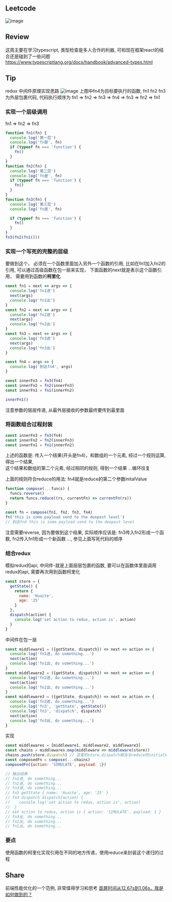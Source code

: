 ## Leetcode
![image](https://note.youdao.com/yws/res/8760/9DBF832BFAAD4808BF2410EE7F54902A)

## Review
这周主要在学习typescript, 类型检查是多人合作的利器, 可和现在框架react的结合还是碰到了一些问题
https://www.typescriptlang.org/docs/handbook/advanced-types.html

## Tip
redux 中间件原理实现思路
![image](https://note.youdao.com/src/AB0880FC8686424F9613EC8262F7A766)
上图中fn4为目标要执行的函数, fn1 fn2 fn3为外层包裹代码, 代码执行顺序为
fn1 => fn2 => fn3 => fn4 => fn3 => fn2 => fn1

### 实现一个层级调用
fn1 => fn2 => fn3
```javascript
function fn1(fn) {
  console.log('第一层')
  console.log('fn是', fn)
  if (typeof fn === 'function') {
    fn()
  }
}
function fn2(fn) {
  console.log('第二层')
  console.log('fn是', fn)
  if (typeof fn === 'function') {
    fn()
  }
}
function fn3(fn) {
  console.log('第三层')
  console.log('fn是', fn)

  if (typeof fn === 'function') {
    fn()
  }
}
fn3(fn2(fn1()))
```

### 实现一个写死的完整的层级
要做到这个， 必须在一个函数里面加入另外一个函数的引用, 比如在fn1加入fn2的引用, 可以通过高级函数在包一层来实现， 下面函数的next就是表示这个函数引用， 需要用到函数的**柯里化**
```javascript
const fn1 = next => args => {
  console.log('fn1进')
  next(args)
  console.log('fn1出')
}
const fn2 = next => args => {
  console.log('fn2进')
  next(args)
  console.log('fn2出')
}
const fn3 = next => args => {
  console.log('fn3进')
  next(args)
  console.log('fn3出')
}

const fn4 = args => {
  console.log('到达fn4', args)
} 

const innerFn3 = fn3(fn4)
const innerFn2 = fn2(innerFn3)
const innerFn1 = fn1(innerFn2)

innerFn1()
```
注意参数的层层传递, 从最外层接收的参数最终要传到最里面
### 将函数组合过程封装
```javascript
const innerFn3 = fn3(fn4)
const innerFn2 = fn2(innerFn3)
const innerFn1 = fn1(innerFn2)
```
上述的函数是: 
传入一个结果(开头是fn4)，和数组的一个元素, 经过一个规则运算,得出一个结果,<br/> 这个结果和数组的第二个元素, 经过相同的规则, 得到一个结果
...循环往复

上面的规则符合reduce的用法: fn4就是reduce的第二个参数initalValue
```javascript
function compose(...funcs) {
  funcs.reverse()
  return funcs.reduce((rs, currentFn) => currentFn(rs))
}

const fn = compose(fn1, fn2, fn3, fn4)
fn('this is some payload send to the deepest level')
// 到达fn4 this is some payload send to the deepest level
```
注意需要reverse, 因为要做到这个结果, 实际顺序应该是: fn3传入fn2形成一个函数, fn2传入fn1形成一个新函数 ..., 参见上面写死代码的顺序

### 结合redux
模拟redux的api, 中间件-就是上面层层包裹的函数, 要可以在函数体里面调用redux的api, 需要再次用到函数柯里化
```javascript
const store = {
  getState() {
    return {
      name: 'Huaite',
      age: '25'
    }
  },
  dispatch(action) {
    console.log('set action to redux, action is', action)
  }
}
```

中间件在包一层
```javascript
const middleware1 = ({getState, dispatch}) => next => action => {
  console.log('fn1进, do something...')
  next(action)
  console.log('fn1出, do something...')
}
const middleware2 = ({getState, dispatch}) => next => action => {
  console.log('fn2进, do something...')
  next(action)
  console.log('fn2出, do something...')
}
const middleware3 = ({getState, dispatch}) => next => action => {
  console.log('fn3进, do something...')
  console.log('fn3', 'getState', getState())
  console.log('fn3', 'dispatch', dispatch)
  next(action)
  console.log('fn3出, do something...')
}
```

实现
```javascript
const middlewares = [middleware1, middleware2, middleware3]
const chains = middlewares.map(middleware => middleware(store))
chains.push(store.dispatch) // 这里的store.dispatch相当与reduce的initialValue, 也就是最终目标函数
const composedFn = compose(...chains)
composedFn({action: 'SIMULATE', payload: 1})

// 输出结果
// fn1进, do something...
// fn2进, do something...
// fn3进, do something...
// fn3 getState { name: 'Huaite', age: '25' }
// fn3 dispatch dispatch(action) {
//    console.log('set action to redux, action is', action)
//  }
// set action to redux, action is { action: 'SIMULATE', payload: 1 }
// fn3出, do something...
// fn2出, do something...
// fn1出, do something...
```
### 要点
使用函数的柯里化实现引用在不同的地方传递，使用reduce来封装这个递归的过程
## Share
前端性能优化的一个范例, 非常值得学习和思考
[首屏时间从12.67s到1.06s，我是如何做到的？](https://mp.weixin.qq.com/s/UgU7xrj3e13Jdao7ppWkyA)

